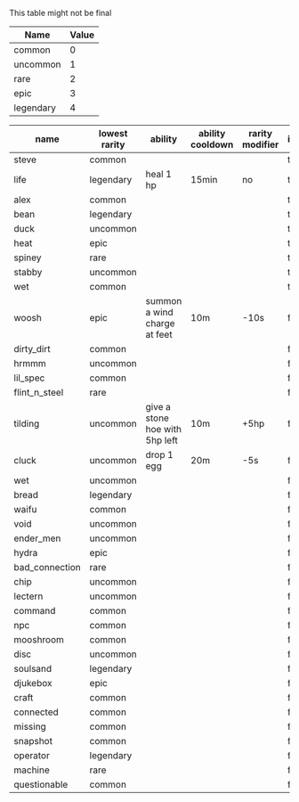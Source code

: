 
This table might not be final


| Name      | Value |
| --------- | ----- |
| common    | 0     |
| uncommon  | 1     |
| rare      | 2     |
| epic      | 3     |
| legendary | 4     |


| name           | lowest rarity | ability                        | ability cooldown | rarity modifier | ingame | stackable ability |
| -------------- | ------------- | ------------------------------ | ---------------- | --------------- | ------ | ----------------- |
| steve          | common        |                                |                  |                 | true   |                   |
| life           | legendary     | heal 1 hp                      | 15min            | no              | true   | +1hp              |
| alex           | common        |                                |                  |                 | true   |                   |
| bean           | legendary     |                                |                  |                 | true   |                   |
| duck           | uncommon      |                                |                  |                 | true   |                   |
| heat           | epic          |                                |                  |                 | true   |                   |
| spiney         | rare          |                                |                  |                 | true   |                   |
| stabby         | uncommon      |                                |                  |                 | true   |                   |
| wet            | common        |                                |                  |                 | true   |                   |
| woosh          | epic          | summon a wind charge at feet   | 10m              | -10s            | false  | -25s              |
| dirty_dirt     | common        |                                |                  |                 | false  |                   |
| hrmmm          | uncommon      |                                |                  |                 | false  |                   |
| lil_spec       | common        |                                |                  |                 | false  |                   |
| flint_n_steel  | rare          |                                |                  |                 | false  |                   |
| tilding        | uncommon      | give a stone hoe with 5hp left | 10m              | +5hp            | false  | -30s              |
| cluck          | uncommon      | drop 1 egg                     | 20m              | -5s             | false  | -15s              |
| wet            | uncommon      |                                |                  |                 | false  |                   |
| bread          | legendary     |                                |                  |                 | false  |                   |
| waifu          | common        |                                |                  |                 | false  |                   |
| void           | uncommon      |                                |                  |                 | false  |                   |
| ender_men      | uncommon      |                                |                  |                 | false  |                   |
| hydra          | epic          |                                |                  |                 | false  |                   |
| bad_connection | rare          |                                |                  |                 | false  |                   |
| chip           | uncommon      |                                |                  |                 | false  |                   |
| lectern        | uncommon      |                                |                  |                 | false  |                   |
| command        | common        |                                |                  |                 | false  |                   |
| npc            | common        |                                |                  |                 | false  |                   |
| mooshroom      | common        |                                |                  |                 | false  |                   |
| disc           | uncommon      |                                |                  |                 | false  |                   |
| soulsand       | legendary     |                                |                  |                 | false  |                   |
| djukebox       | epic          |                                |                  |                 | false  |                   |
| craft          | common        |                                |                  |                 | false  |                   |
| connected      | common        |                                |                  |                 | false  |                   |
| missing        | common        |                                |                  |                 | false  |                   |
| snapshot       | common        |                                |                  |                 | false  |                   |
| operator       | legendary     |                                |                  |                 | false  |                   |
| machine        | rare          |                                |                  |                 | false  |                   |
| questionable   | common        |                                |                  |                 | false  |                   |
